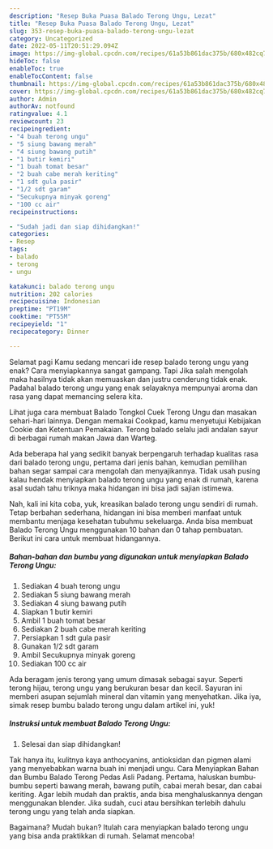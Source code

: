 ```yaml
---
description: "Resep Buka Puasa Balado Terong Ungu, Lezat"
title: "Resep Buka Puasa Balado Terong Ungu, Lezat"
slug: 353-resep-buka-puasa-balado-terong-ungu-lezat
category: Uncategorized
date: 2022-05-11T20:51:29.094Z
image: https://img-global.cpcdn.com/recipes/61a53b861dac375b/680x482cq70/balado-terong-ungu-foto-resep-utama.jpg
hideToc: false
enableToc: true
enableTocContent: false
thumbnail: https://img-global.cpcdn.com/recipes/61a53b861dac375b/680x482cq70/balado-terong-ungu-foto-resep-utama.jpg
cover: https://img-global.cpcdn.com/recipes/61a53b861dac375b/680x482cq70/balado-terong-ungu-foto-resep-utama.jpg
author: Admin
authorAv: notfound
ratingvalue: 4.1
reviewcount: 23
recipeingredient:
- "4 buah terong ungu"
- "5 siung bawang merah"
- "4 siung bawang putih"
- "1 butir kemiri"
- "1 buah tomat besar"
- "2 buah cabe merah keriting"
- "1 sdt gula pasir"
- "1/2 sdt garam"
- "Secukupnya minyak goreng"
- "100 cc air"
recipeinstructions:

- "Sudah jadi dan siap dihidangkan!"
categories:
- Resep
tags:
- balado
- terong
- ungu

katakunci: balado terong ungu 
nutrition: 202 calories
recipecuisine: Indonesian
preptime: "PT19M"
cooktime: "PT55M"
recipeyield: "1"
recipecategory: Dinner

---
```



Selamat pagi Kamu sedang mencari ide resep balado terong ungu yang enak? Cara menyiapkannya sangat gampang. Tapi Jika salah mengolah maka hasilnya tidak akan memuaskan dan justru cenderung tidak enak. Padahal balado terong ungu yang enak selayaknya mempunyai aroma dan rasa yang dapat memancing selera kita.


Lihat juga cara membuat Balado Tongkol Cuek Terong Ungu dan masakan sehari-hari lainnya. Dengan memakai Cookpad, kamu menyetujui Kebijakan Cookie dan Ketentuan Pemakaian. Terong balado selalu jadi andalan sayur di berbagai rumah makan Jawa dan Warteg.

Ada beberapa hal yang sedikit banyak berpengaruh terhadap kualitas rasa dari balado terong ungu, pertama dari jenis bahan, kemudian pemilihan bahan segar sampai cara mengolah dan menyajikannya. Tidak usah pusing kalau hendak menyiapkan balado terong ungu yang enak di rumah, karena asal sudah tahu triknya maka hidangan ini bisa jadi sajian istimewa.


Nah, kali ini kita coba, yuk, kreasikan balado terong ungu sendiri di rumah. Tetap berbahan sederhana, hidangan ini bisa memberi manfaat untuk membantu menjaga kesehatan tubuhmu sekeluarga. Anda bisa membuat Balado Terong Ungu menggunakan 10 bahan dan 0 tahap pembuatan. Berikut ini cara untuk membuat hidangannya.

<!--inarticleads1-->

##### Bahan-bahan dan bumbu yang digunakan untuk menyiapkan Balado Terong Ungu:

1. Sediakan 4 buah terong ungu
1. Sediakan 5 siung bawang merah
1. Sediakan 4 siung bawang putih
1. Siapkan 1 butir kemiri
1. Ambil 1 buah tomat besar
1. Sediakan 2 buah cabe merah keriting
1. Persiapkan 1 sdt gula pasir
1. Gunakan 1/2 sdt garam
1. Ambil Secukupnya minyak goreng
1. Sediakan 100 cc air


Ada beragam jenis terong yang umum dimasak sebagai sayur. Seperti terong hijau, terong ungu yang berukuran besar dan kecil. Sayuran ini memberi asupan sejumlah mineral dan vitamin yang menyehatkan. Jika iya, simak resep bumbu balado terong ungu dalam artikel ini, yuk! 

<!--inarticleads2-->

##### Instruksi untuk membuat Balado Terong Ungu:


1. Selesai dan siap dihidangkan!

Tak hanya itu, kulitnya kaya anthocyanins, antioksidan dan pigmen alami yang menyebabkan warna buah ini menjadi ungu. Cara Menyiapkan Bahan dan Bumbu Balado Terong Pedas Asli Padang. Pertama, haluskan bumbu-bumbu seperti bawang merah, bawang putih, cabai merah besar, dan cabai keriting. Agar lebih mudah dan praktis, anda bisa menghaluskannya dengan menggunakan blender. Jika sudah, cuci atau bersihkan terlebih dahulu terong ungu yang telah anda siapkan. 

Bagaimana? Mudah bukan? Itulah cara menyiapkan balado terong ungu yang bisa anda praktikkan di rumah. Selamat mencoba!
